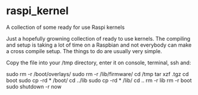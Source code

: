 # raspi_kernel
A collection of some ready for use Raspi kernels

Just a hopefully growning collection of ready to use kernels. The compiling and setup is taking a lot of time on a Raspbian and not everybody can make a cross compile setup. The things to do are usually very simple. 

Copy the file into your /tmp directory, enter it on console, terminal, ssh and:

sudo rm -r /boot/overlays/
sudo rm -r /lib/firmware/
cd /tmp
tar xzf <KERNELFILE>.tgz
cd boot
sudo cp -rd * /boot/
cd ../lib
sudo cp -rd * /lib/
cd ..
rm -r lib
rm -r boot
sudo shutdown -r now

